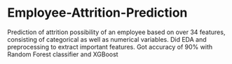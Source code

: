 # Employee-Attrition-Prediction
Prediction of attrition possibility of an employee based on over 34 features, consisting of categorical as well as numerical variables.
Did EDA and preprocessing to extract important features. Got accuracy of 90% with Random Forest classifier and XGBoost
